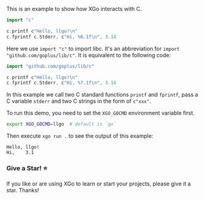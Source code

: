 This is an example to show how XGo interacts with C.

```go
import "c"

c.printf c"Hello, llgo!\n"
c.fprintf c.Stderr, c"Hi, %6.1f\n", 3.14
```

Here we use `import "c"` to import libc. It's an abbreviation for `import "github.com/goplus/lib/c"`. It is equivalent to the following code:

```go
import "github.com/goplus/lib/c"

c.printf c"Hello, llgo!\n"
c.fprintf c.Stderr, c"Hi, %7.1f\n", 3.14
```

In this example we call two C standard functions `printf` and `fprintf`, pass a C variable `stderr` and two C strings in the form of `c"xxx"`.

To run this demo, you need to set the `XGO_GOCMD` environment variable first.

```sh
export XGO_GOCMD=llgo  # default is `go`
```

Then execute `xgo run .` to see the output of this example:

```
Hello, llgo!
Hi,    3.1
```

### Give a Star! ⭐

If you like or are using XGo to learn or start your projects, please give it a star. Thanks!
